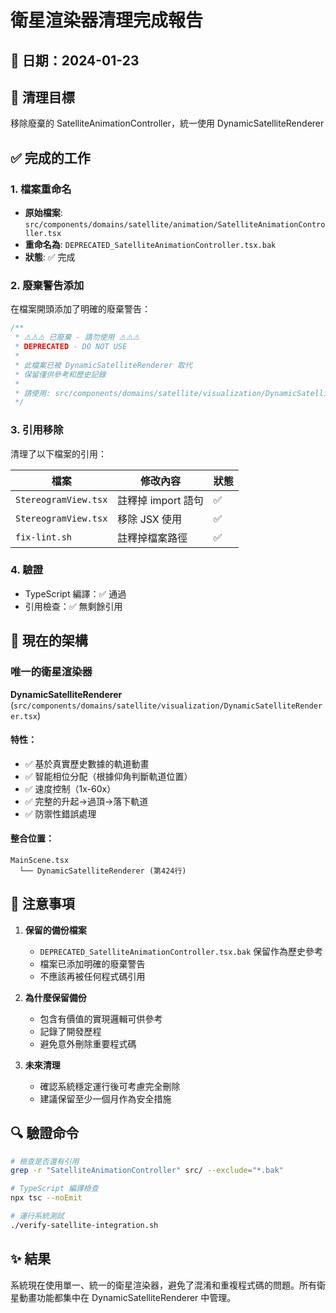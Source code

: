 # 衛星渲染器清理完成報告

## 📅 日期：2024-01-23

## 🎯 清理目標
移除廢棄的 SatelliteAnimationController，統一使用 DynamicSatelliteRenderer

## ✅ 完成的工作

### 1. 檔案重命名
- **原始檔案**: `src/components/domains/satellite/animation/SatelliteAnimationController.tsx`
- **重命名為**: `DEPRECATED_SatelliteAnimationController.tsx.bak`
- **狀態**: ✅ 完成

### 2. 廢棄警告添加
在檔案開頭添加了明確的廢棄警告：
```typescript
/**
 * ⚠️⚠️⚠️ 已廢棄 - 請勿使用 ⚠️⚠️⚠️
 * DEPRECATED - DO NOT USE
 * 
 * 此檔案已被 DynamicSatelliteRenderer 取代
 * 保留僅供參考和歷史記錄
 * 
 * 請使用: src/components/domains/satellite/visualization/DynamicSatelliteRenderer.tsx
 */
```

### 3. 引用移除
清理了以下檔案的引用：

| 檔案 | 修改內容 | 狀態 |
|------|----------|------|
| `StereogramView.tsx` | 註釋掉 import 語句 | ✅ |
| `StereogramView.tsx` | 移除 JSX 使用 | ✅ |
| `fix-lint.sh` | 註釋掉檔案路徑 | ✅ |

### 4. 驗證
- TypeScript 編譯：✅ 通過
- 引用檢查：✅ 無剩餘引用

## 🚀 現在的架構

### 唯一的衛星渲染器
**DynamicSatelliteRenderer** (`src/components/domains/satellite/visualization/DynamicSatelliteRenderer.tsx`)

#### 特性：
- ✅ 基於真實歷史數據的軌道動畫
- ✅ 智能相位分配（根據仰角判斷軌道位置）
- ✅ 速度控制（1x-60x）
- ✅ 完整的升起→過頂→落下軌道
- ✅ 防禦性錯誤處理

#### 整合位置：
```
MainScene.tsx
  └── DynamicSatelliteRenderer (第424行)
```

## 📝 注意事項

1. **保留的備份檔案**
   - `DEPRECATED_SatelliteAnimationController.tsx.bak` 保留作為歷史參考
   - 檔案已添加明確的廢棄警告
   - 不應該再被任何程式碼引用

2. **為什麼保留備份**
   - 包含有價值的實現邏輯可供參考
   - 記錄了開發歷程
   - 避免意外刪除重要程式碼

3. **未來清理**
   - 確認系統穩定運行後可考慮完全刪除
   - 建議保留至少一個月作為安全措施

## 🔍 驗證命令

```bash
# 檢查是否還有引用
grep -r "SatelliteAnimationController" src/ --exclude="*.bak"

# TypeScript 編譯檢查
npx tsc --noEmit

# 運行系統測試
./verify-satellite-integration.sh
```

## ✨ 結果

系統現在使用單一、統一的衛星渲染器，避免了混淆和重複程式碼的問題。所有衛星動畫功能都集中在 DynamicSatelliteRenderer 中管理。